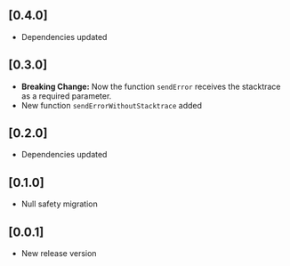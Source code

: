 ## [0.4.0]

- Dependencies updated

## [0.3.0]

- **Breaking Change:** Now the function `sendError` receives the stacktrace as a required parameter.
- New function `sendErrorWithoutStacktrace` added

## [0.2.0]

- Dependencies updated

## [0.1.0]

- Null safety migration

## [0.0.1]

- New release version
